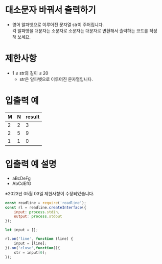 # 대소문자 바꿔서 출력하기
- 영어 알파벳으로 이루어진 문자열 str이 주어집니다.  
각 알파벳을 대문자는 소문자로 소문자는 대문자로 변환해서 출력하는 코드를 작성해 보세요.


# 제한사항
- 1 ≤ str의 길이 ≤ 20
  - str은 알파벳으로 이루어진 문자열입니다.


# 입출력 예
| M | N | result |
| - | - | ------ |
| 2 | 2 | 3 |
| 2 | 5 | 9 |
| 1 | 1 | 0 |

# 입출력 예 설명
- aBcDeFg
- AbCdEfG

※2023년 05월 03일 제한사항이 수정되었습니다.

```javascript
const readline = require('readline');
const rl = readline.createInterface({
    input: process.stdin,
    output: process.stdout
});

let input = [];

rl.on('line', function (line) {
    input = [line];
}).on('close',function(){
    str = input[0];
});
```




